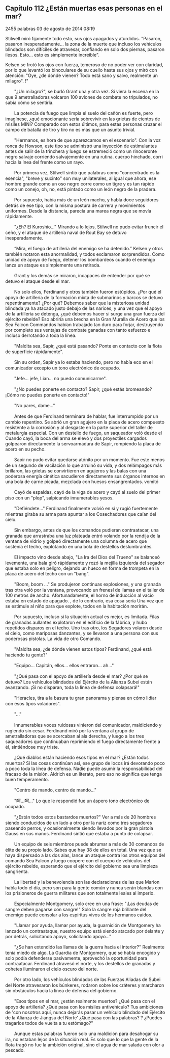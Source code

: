
## Capítulo 112 ¿Están muertas esas personas en el mar?


2455 palabras
03 de agosto de 2014 08:19


Stilwell miró fijamente todo esto, sus ojos apagados y aturdidos. "Pasaron, pasaron inesperadamente... la zona de la muerte que incluso los vehículos blindados son difíciles de atravesar, confiando en solo dos piernas, pasaron ilesos. Esto... esto es simplemente increíble".

Kelsen se frotó los ojos con fuerza, temeroso de no poder ver con claridad, por lo que levantó los binoculares de su cuello hasta sus ojos y miró con atención: "Oye, ¿de dónde vienen? Todo está sano y salvo, realmente un milagro". !"

　　"¿Un milagro?", se burló Grant una y otra vez. Si viera la escena en la que 9 ametralladoras volcaron 100 aviones de combate no tripulados, no sabía cómo se sentiría.

　　La potencia de fuego que limpia el suelo del cañón es fuerte, pero imagínese, ¿qué emocionante sería sobrevivir en las grietas de cientos de misiles MINI? Comparado con estos últimos, para estas personas cruzar el campo de batalla de tiro y tiro no es más que un asunto trivial.

　　"Hermanos, es hora de que aparezcamos en el escenario". Con la voz ronca de Howson, este tipo se administró una inyección de estimulantes antes de salir de la trinchera y luego se estremeció como un rinoceronte negro salvaje corriendo salvajemente en una rutina. cuerpo hinchado, corri hacia la lnea del frente como un rayo.

　　Por primera vez, Stilwell sintió que palabras como "concentrado es la esencia", "breve y sucinto" son muy unilaterales, al igual que ahora, ese hombre grande como un oso negro corre como un tigre y es tan rápido como un conejo, oh, no, está pintado como un león negro de la pradera.

　　Por supuesto, había más de un león macho, y había doce seguidores detrás de ese tipo, con la misma postura de carrera y movimientos uniformes. Desde la distancia, parecía una marea negra que se movía rápidamente.

　　"¿Eh? El Kuroshio..." Mirando a lo lejos, Stilwell no pudo evitar fruncir el ceño, y el ataque de artillería naval de Rout Bay se detuvo inesperadamente.

　　“Mira, el fuego de artillería del enemigo se ha detenido.” Kelsen y otros también notaron esta anormalidad, y todos exclamaron sorprendidos. Como unidad de apoyo de fuego, detener los bombardeos cuando el enemigo lanza un ataque es simplemente una retirada.

　　Grant y los demás se miraron, incapaces de entender por qué se detuvo el ataque desde el mar.

　　No solo ellos, Ferdinand y otros también fueron estúpidos. ¿Por qué el apoyo de artillería de la formación mixta de submarinos y barcos se detuvo repentinamente? ¿Por qué? Debemos saber que la misteriosa unidad blindada ya ha atacado justo debajo de las narices, y una vez que el apoyo de la artillería se detenga, ¿qué debemos hacer si surge una gran fuerza del ejército rebelde? Eso abriría una brecha en la Gran Muralla de Acero que los Sea Falcon Commandos habían trabajado tan duro para forjar, destruyendo por completo sus ventajas de combate ganadas con tanto esfuerzo e incluso derrotando a toda la línea.

　　"Maldita sea, Sapir, ¿qué está pasando? Ponte en contacto con la flota de superficie rápidamente".

　　Sin su orden, Sapir ya lo estaba haciendo, pero no había eco en el comunicador excepto un tono electrónico de ocupado.

　　"Jefe... jefe, Lian... no puedo comunicarme".

　　"¿No puedes ponerte en contacto? Sapir, ¿qué estás bromeando? ¡Cómo no puedes ponerte en contacto!"

　　"No pares, dame..."

　　Antes de que Ferdinand terminara de hablar, fue interrumpido por un cambio repentino. Se abrió un gran agujero en la placa de acero compuesto resistente a la corrosión y al desgaste en la parte superior del taller de metalurgia especial. Con un destello de fuego, un saqueador voló desde el Cuando cayó, la boca del arma se elevó y dos proyectiles cargados golpearon directamente la servoarmadura de Sapir, rompiendo la placa de acero en su pecho.

　　Sapir no pudo evitar quedarse atónito por un momento. Fue este menos de un segundo de vacilación lo que arruinó su vida, y dos relámpagos más brillaron, las grietas se convirtieron en agujeros y las balas con una poderosa energía cinética sacudieron directamente sus órganos internos en una bola de carne picada, mezclada con huesos ensangrentados. vomitó

　　Cayó de espaldas, cayó de la viga de acero y cayó al suelo del primer piso con un "plop", salpicando innumerables yesos.

　　"Defiéndete..." Ferdinand finalmente volvió en sí y rugió fuertemente mientras giraba su arma para apuntar a los Cosechadores que caían del cielo.

　　Sin embargo, antes de que los comandos pudieran contraatacar, una granada que arrastraba una luz plateada entró volando por la rendija de la ventana de vidrio y golpeó directamente una columna de acero que sostenía el techo, explotando en una bola de destellos deslumbrantes.

　　El impacto vino desde abajo, "La Ira del Dios del Trueno" se balanceó levemente, una bala giró rápidamente y rozó la mejilla izquierda del segador que estaba solo en peligro, dejando un hueco en forma de trompeta en la placa de acero del techo con un "bang".

　　"Boom, boom ..." Se produjeron continuas explosiones, y una granada tras otra voló por la ventana, provocando un frenesí de llamas en el taller de 100 metros de ancho. Afortunadamente, el horno de inducción al vacío estaba en estado de apagado. , de lo contrario, esa cosa sería Una vez que se estimule al niño para que explote, todos en la habitación morirán.

　　Por supuesto, incluso si la situación actual es mejor, es limitada. Filas de granadas aullantes explotaron en el edificio de la fábrica, y hubo repetidos disparos en el techo. Uno tras otro, los Segadores volaron desde el cielo, como mariposas danzantes, y se llevaron a una persona con sus poderosas pistolas. La vida de otro Comando.

　　"Maldita sea, ¿de dónde vienen estos tipos? Ferdinand, ¿qué está haciendo tu gente?"

　　"Equipo... Capitán, ellos... ellos entraron... ah..."

　　"¿Qué pasa con el apoyo de artillería desde el mar? ¿Por qué se detuvo? Los vehículos blindados del Ejército de la Alianza Subei están avanzando. ¡Si no disparan, toda la línea de defensa colapsará!"

　　"Heracles, tira a la basura tu gran panorama y piensa en cómo lidiar con esos tipos voladores".

　　"..."

　　Innumerables voces ruidosas vinieron del comunicador, maldiciendo y rugiendo sin cesar. Ferdinand miró por la ventana al grupo de ametralladoras que se acercaban al ala derecha, y luego a los tres saqueadores que continuaban reprimiendo el fuego directamente frente a él, sintiéndose muy triste.

　　¿Qué diablos están haciendo esos tipos en el mar? ¿Están todos muertos? Si las cosas continúan así, ese grupo de locos irá devorando poco a poco toda la línea de defensa. Nadie puede asumir la responsabilidad del fracaso de la misión. Aldrich es un literato, pero eso no significa que tenga buen temperamento.

　　"Centro de mando, centro de mando..."

　　"呵...呵..." Lo que le respondió fue un áspero tono electrónico de ocupado.

　　"¿Están todos estos bastardos muertos?" Ver a más de 20 hombres siendo conducidos de un lado a otro por la nariz como tres segadores paseando perros, y ocasionalmente siendo llevados por la gran pistola Gauss en sus manos. Ferdinand sintió que estaba a punto de colapsar.

　　Un equipo de seis miembros puede abrumar a más de 30 comandos de élite de su propio lado. Sabes que hay 38 de ellos en total. Una vez que se haya dispersado a las dos alas, lance un ataque contra los otros equipos del comando Sea Falcon y luego coopere con el cuerpo de vehículos del ejército rebelde, esperando que el ejército del gobierno sea una limpieza sangrienta.

　　La libertad y la benevolencia son las declaraciones de las que Marion habla todo el día, pero son para la gente común y nunca serán blandas con los prisioneros de guerra militares que son totalmente leales al imperio.

　　Especialmente Montgomery, solo cree en una frase: "¡Las deudas de sangre deben pagarse con sangre!" Solo la sangre roja brillante del enemigo puede consolar a los espíritus vivos de los hermanos caídos.

　　"Llamar por ayuda, llamar por ayuda, la guarnición de Montgomery ha lanzado un contraataque, nuestro equipo está siendo atacado por delante y por detrás, solicitando apoyo, solicitando apoyo..."

　　"¿Se han extendido las llamas de la guerra hacia el interior?" Realmente tenía miedo de algo. La Guardia de Montgomery, que se había encogido y solo podía defenderse pasivamente, aprovechó la oportunidad para contraatacar. Ferdinand atravesó el norte, y los destellos de granadas y cohetes iluminaron el cielo oscuro del norte.

　　Por otro lado, los vehículos blindados de las Fuerzas Aliadas de Subei del Norte atravesaron los búnkeres, rodaron sobre los cráteres y marcharon sin obstáculos hacia la línea de defensa del gobierno.

　　"Esos tipos en el mar, ¿están realmente muertos? ¿Qué pasa con el apoyo de artillería? ¿Qué pasa con los misiles antivehículo? Tus ambiciones de 'con nosotros aquí, nunca dejarás pasar un vehículo blindado del Ejército de la Alianza de Jiangsu del Norte' ¿Qué pasa con las palabras? ? ¿Puedes tragarlos todos de vuelta a tu estómago?"

　　Aunque estas palabras fueron solo una maldición para desahogar su ira, no estaban lejos de la situación real. Es solo que lo que la gente de la flota tragó no fue la ambición original, sino el agua de mar salada con olor a pescado.